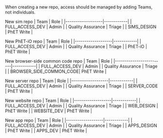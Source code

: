 When creating a new repo, access should be managed by adding Teams, not individuals.

New sim repo
| Team              | Role       |
|-------------------|------------|
| FULL_ACCESS_DEV   | Admin      |
| Quality Assurance | Triage     |
| SIMS_DESIGN       | PhET Write |

New PhET-iO repo
| Team              | Role       |
|-------------------|------------|
| FULL_ACCESS_DEV   | Admin      |
| Quality Assurance | Triage     |
| PhET-iO           | PhET Write |

New browser-side common code repo
| Team                    | Role       |
|-------------------------|------------|
| FULL_ACCESS_DEV         | Admin      |
| Quality Assurance       | Triage     |
| BROWSER_SIDE_COMMON_CODE| PhET Write |

New server repo
| Team              | Role       |
|-------------------|------------|
| FULL_ACCESS_DEV   | Admin      |
| Quality Assurance | Triage     |
| SERVER_CODE       | PhET Write |

New website repo
| Team              | Role       |
|-------------------|------------|
| FULL_ACCESS_DEV   | Admin      |
| Quality Assurance | Triage     |
| WEB_DESIGN        | PhET Write |
| WEBSITE_DEV       | PhET Write |

New app repo
| Team              | Role       |
|-------------------|------------|
| FULL_ACCESS_DEV   | Admin      |
| Quality Assurance | Triage     |
| APPS_DESIGN       | PhET Write |
| APPS_DEV          | PhET Write |
